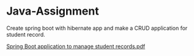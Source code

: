 # Java-Assignment
Create spring boot with hibernate app and make a CRUD application for student record.

[Spring Boot application to manage student records.pdf](https://github.com/Sandesh7502/Java-Assignment/files/13628149/Spring.Boot.application.to.manage.student.records.pdf)
